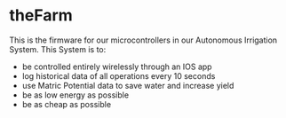 # theFarm

This is the firmware for our microcontrollers in our Autonomous Irrigation System. 
This System is to:
- be controlled entirely wirelessly through an IOS app
- log historical data of all operations every 10 seconds
- use Matric Potential data to save water and increase yield
- be as low energy as possible
- be as cheap as possible
